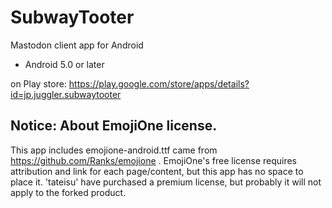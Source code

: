 # SubwayTooter
Mastodon client app for Android

* Android 5.0 or later

on Play store:
https://play.google.com/store/apps/details?id=jp.juggler.subwaytooter

## Notice: About EmojiOne license.
This app includes emojione-android.ttf came from https://github.com/Ranks/emojione .
EmojiOne's free license requires attribution and link for each page/content, 
but this app has no space to place it.
'tateisu' have purchased a premium license, but probably it will not apply to the forked product.
